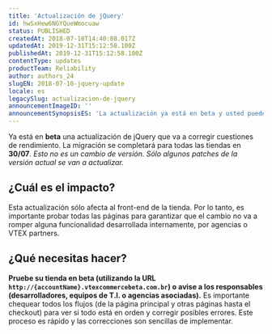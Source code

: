 ```yaml
---
title: 'Actualización de jQuery'
id: hwSxHew6NGYQueWmocuaw
status: PUBLISHED
createdAt: 2018-07-10T14:40:08.017Z
updatedAt: 2019-12-31T15:12:58.100Z
publishedAt: 2019-12-31T15:12:58.100Z
contentType: updates
productTeam: Reliability
author: authors_24
slugEN: 2018-07-10-jquery-update
locale: es
legacySlug: actualizacion-de-jquery
announcementImageID: ''
announcementSynopsisES: 'La actualización ya está en beta y usted puede probar su tienda. El cambio se completará el 30/07.'
---
```


Ya está en __beta__ una actualización de jQuery que va a corregir cuestiones de rendimiento. La migración se completará para todas las tiendas en __30/07__. _Esto no es un cambio de versión. Sólo algunos patches de la versión actual se van a actualizar._


## ¿Cuál es el impacto?
Esta actualización sólo afecta al front-end de la tienda. Por lo tanto, es importante probar todas las páginas para garantizar que el cambio no va a romper alguna funcionalidad desarrollada internamente, por agencias o VTEX partners.


## ¿Qué necesitas hacer?
__Pruebe su tienda en beta (utilizando la URL `http://{accountName}.vtexcommercebeta.com.br`) o avise a los responsables (desarrolladores, equipos de T.I. o agencias asociadas).__ Es importante chequear todos los flujos (de la página principal y otras páginas hasta el checkout) para ver si todo está en orden y corregir posibles errores. Este proceso es rápido y las correcciones son sencillas de implementar.
